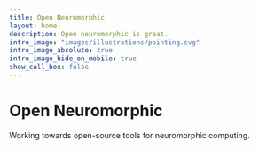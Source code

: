 ```yaml
---
title: Open Neuromorphic
layout: home
description: Open neuromorphic is great.
intro_image: "images/illustrations/pointing.svg"
intro_image_absolute: true
intro_image_hide_on_mobile: true
show_call_box: false
---
```


# Open Neuromorphic

Working towards open-source tools for neuromorphic computing.
